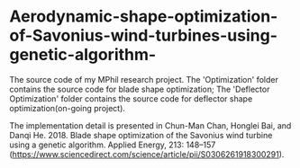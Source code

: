 # Aerodynamic-shape-optimization-of-Savonius-wind-turbines-using-genetic-algorithm-
The source code of my MPhil research project.
The 'Optimization' folder contains the source code for blade shape optimization;
The 'Deflector Optimization' folder contains the source code for deflector shape optimization(on-going project).

The implementation detail is presented in Chun-Man Chan, Honglei Bai, and Danqi He. 2018. Blade shape optimization of the Savonius wind turbine using a genetic algorithm. Applied Energy, 213: 148–157 (https://www.sciencedirect.com/science/article/pii/S0306261918300291).
